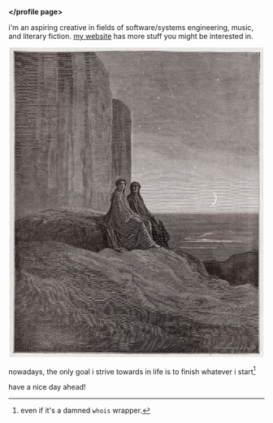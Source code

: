 **</profile page>**

i'm an aspiring creative in fields of software/systems engineering, music, and literary fiction. [my website](wtfta.run) has more stuff you might be interested in.

<p align="center">
    <img src="./zur_dante.jpg" width="500" height="auto"/>
</p>

nowadays, the only goal i strive towards in life is to finish whatever i start[^1]

have a nice day ahead!

[^1]: even if it's a damned `whois` wrapper.
